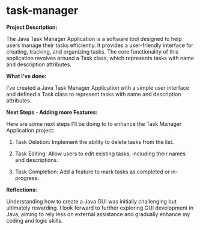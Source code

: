 # task-manager

**Project Description:**

The Java Task Manager Application is a software tool designed to help users manage their tasks efficiently. It provides a user-friendly interface for creating, tracking, and organizing tasks. The core functionality of this application revolves around a Task class, which represents tasks with name and description attributes.

**What i've done:**

I've created a Java Task Manager Application with a simple user interface and defined a Task class to represent tasks with name and description attributes.

**Next Steps - Adding more Features:**

Here are some next steps I'll be doing to to enhance the Task Manager Application project:

1. Task Deletion: Implement the ability to delete tasks from the list.

2. Task Editing: Allow users to edit existing tasks, including their names and descriptions.

3. Task Completion: Add a feature to mark tasks as completed or in-progress.

**Reflections:**

Understanding how to create a Java GUI was initially challenging but ultimately rewarding. I look forward to further exploring GUI development in Java, aiming to rely less on external assistance and gradually enhance my coding and logic skills.
